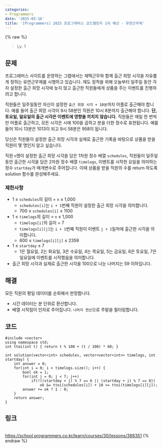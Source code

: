 ```yaml
---
categories:
- Programmers
date: '2025-03-16'
title: '[Programmers] 2025 프로그래머스 코드챌린지 1차 예선 - 유연근무제'
---
```


{% raw %}
> Lv. 1<br>

## 문제
프로그래머스 사이트를 운영하는 그렙에서는 재택근무와 함께 출근 희망 시각을 자유롭게 정하는 유연근무제를 시행하고 있습니다. 제도 정착을 위해 오늘부터 일주일 동안 각자 설정한 출근 희망 시각에 늦지 않고 출근한 직원들에게 상품을 주는 이벤트를 진행하려고 합니다.

직원들은 일주일동안 자신이 설정한  `출근 희망 시각 + 10분`까지 어플로 출근해야 합니다. 예를 들어 출근 희망 시각이 9시 58분인 직원은 10시 8분까지 출근해야 합니다.  **단, 토요일, 일요일의 출근 시각은 이벤트에 영향을 끼치지 않습니다.**  직원들은 매일 한 번씩만 어플로 출근하고, 모든 시각은 시에 100을 곱하고 분을 더한 정수로 표현됩니다. 예를 들어 10시 13분은 1013이 되고 9시 58분은 958이 됩니다.

당신은 직원들이 설정한 출근 희망 시각과 실제로 출근한 기록을 바탕으로 상품을 받을 직원이 몇 명인지 알고 싶습니다.

직원  `n`명이 설정한 출근 희망 시각을 담은 1차원 정수 배열  `schedules`, 직원들이 일주일 동안 출근한 시각을 담은 2차원 정수 배열  `timelogs`, 이벤트를 시작한 요일을 의미하는 정수  `startday`가 매개변수로 주어집니다. 이때 상품을 받을 직원의 수를 return 하도록 solution 함수를 완성해주세요.

### 제한사항
-   1 ≤  `schedules`의 길이 =  `n`  ≤ 1,000
    -   `schedules[i]`는  `i + 1`번째 직원이 설정한 출근 희망 시각을 의미합니다.
    -   700 ≤  `schedules[i]`  ≤ 1100
-   1 ≤  `timelogs`의 길이 =  `n`  ≤ 1,000
    -   `timelogs[i]`의 길이 = 7
    -   `timelogs[i][j]`는  `i + 1`번째 직원이 이벤트  `j + 1`일차에 출근한 시각을 의미합니다.
    -   600 ≤  `timelogs[i][j]`  ≤ 2359
-   1 ≤  `startday`  ≤ 7
    -   1은 월요일, 2는 화요일, 3은 수요일, 4는 목요일, 5는 금요일, 6은 토요일, 7은 일요일에 이벤트를 시작했음을 의미합니다.
-   출근 희망 시각과 실제로 출근한 시각을 100으로 나눈 나머지는 59 이하입니다.

## 해결
모든 직원의 평일 데이터를 순회해서 판정합니다.
- 시간 데이터는 분 단위로 환산합니다.
- 배열 시작점이 인자로 주어집니다. `나머지 연산`으로 주말을 필터링합니다.

## 코드
```
#include <vector>
using namespace std;
int ttoi(int t) { return t % 100 + (t / 100) * 60; }

int solution(vector<int> schedules, vector<vector<int>> timelogs, int startday) {
    int answer = 0;
    for(int i = 0; i < timelogs.size(); i++) {
        bool ok = 1;
        for(int j = 0; j < 7; j++)
            if(!((startday + j) % 7 == 6 || (startday + j) % 7 == 0))
                ok &= ttoi(schedules[i]) + 10 >= ttoi(timelogs[i][j]);
        answer += ok ? 1 : 0;
    }
    return answer;
}
```

## 링크
<br>https://school.programmers.co.kr/learn/courses/30/lessons/388351
{% endraw %}